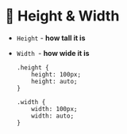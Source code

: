 # 📏 Height & Width

- `Height` - **how tall it is**
- `Width `- **how wide it is**
 
      .height {
          height: 100px;
          height: auto;
      }
  
      .width {
          width: 100px;
          width: auto;
      } 
